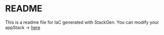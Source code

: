 # README
This is a readme file for IaC generated with StackGen.
You can modify your appStack -> [here](http://main.dev.stackgen.com/appstacks/ec7c2261-7332-48dd-94b8-e8cd4302c0ed)

